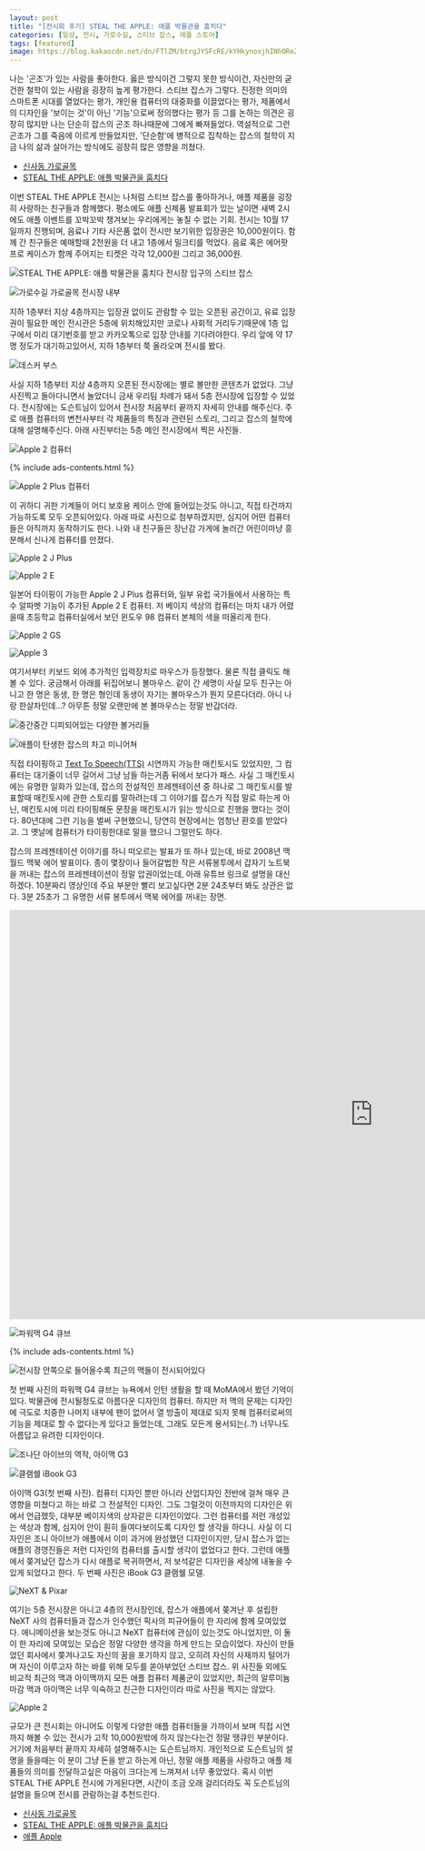 ```yaml
---
layout: post
title: "[전시회 후기] STEAL THE APPLE: 애플 박물관을 훔치다"
categories: [일상, 전시, 가로수길, 스티브 잡스, 애플 스토어]
tags: [featured]
image: https://blog.kakaocdn.net/dn/FTlZM/btrgJYSFcRE/kYHkynoxjhINhOReZFnxtk/img.png
---
```


나는 '곤조'가 있는 사람을 좋아한다. 옳은 방식이건 그렇지 못한 방식이건, 자신만의 굳건한 철학이 있는 사람을 굉장히 높게 평가한다. 스티브 잡스가 그렇다. 진정한 의미의 스마트폰 시대를 열었다는 평가, 개인용 컴퓨터의 대중화를 이끌었다는 평가, 제품에서의 디자인을 '보이는 것'이 아닌 '기능'으로써 정의했다는 평가 등 그를 논하는 의견은 굉장히 많지만 나는 단순히 잡스의 곤조 하나때문에 그에게 빠져들었다. 역설적으로 그런 곤조가 그를 죽음에 이르게 만들었지만, '단순함'에 병적으로 집착하는 잡스의 철학이 지금 나의 삶과 살아가는 방식에도 굉장히 많은 영향을 끼쳤다.

<ul>
  <li>
    <a href="https://place.map.kakao.com/2051041306" title="신사동 가로골목" rel="noopener noreferrer" target="_blank" class="markdown-link">신사동 가로골목</a>
  </li>
  <li>
    <a href="https://booking.naver.com/booking/5/bizes/575806" target="_blank" rel="noopener noreferrer" title="STEAL THE APPLE: 애플 박물관을 훔치다" class="markdown-link">STEAL THE APPLE: 애플 박물관을 훔치다</a>
  </li>
</ul>

이번 STEAL THE APPLE 전시는 나처럼 스티브 잡스를 좋아하거나, 애플 제품을 굉장히 사랑하는 친구들과 함께했다. 평소에도 애플 신제품 발표회가 있는 날이면 새벽 2시에도 애플 이벤트를 꼬박꼬박 챙겨보는 우리에게는 놓칠 수 없는 기회. 전시는 10월 17일까지 진행되며, 음료나 기타 사은품 없이 전시만 보기위한 입장권은 10,000원이다. 함께 간 친구들은 예매할때 2천원을 더 내고 1층에서 밀크티를 먹었다. 음료 혹은 에어팟 프로 케이스가 함께 주어지는 티켓은 각각 12,000원 그리고 36,000원.

![STEAL THE APPLE: 애플 박물관을 훔치다 전시장 입구의 스티브 잡스](https://blog.kakaocdn.net/dn/CQiUf/btrgJZquPfj/WldjAPxRNxMmfgCkI2ko90/img.png)

![가로수길 가로골목 전시장 내부](https://blog.kakaocdn.net/dn/bswcsm/btrgB5seNOu/T0gtq6K66VsMJBUwGYKGMk/img.png)

지하 1층부터 지상 4층까지는 입장권 없이도 관람할 수 있는 오픈된 공간이고, 유료 입장권이 필요한 메인 전시관은 5층에 위치해있지만 코로나 사회적 거리두기때문에 1층 입구에서 미리 대기번호를 받고 카카오톡으로 입장 안내를 기다려야한다. 우리 앞에 약 17명 정도가 대기하고있어서, 지하 1층부터 쭉 올라오며 전시를 봤다.

![데스커 부스](https://blog.kakaocdn.net/dn/djV7wB/btrgC6xtL55/oG5bgQBxnOGKG946Kem8Zk/img.png)

사실 지하 1층부터 지상 4층까지 오픈된 전시장에는 별로 볼만한 콘텐츠가 없었다. 그냥 사진찍고 돌아다니면서 놀았더니 금새 우리팀 차례가 돼서 5층 전시장에 입장할 수 있었다. 전시장에는 도슨트님이 있어서 전시장 처음부터 끝까지 자세히 안내를 해주신다. 주로 애플 컴퓨터의 변천사부터 각 제품들의 특징과 관련된 스토리, 그리고 잡스의 철학에 대해 설명해주신다. 아래 사진부터는 5층 메인 전시장에서 찍은 사진들.

![Apple 2 컴퓨터](https://blog.kakaocdn.net/dn/bbEsNo/btrgCDhIETX/dkIAUIylPz2uA4NeznioH1/img.png)

{% include ads-contents.html %}

![Apple 2 Plus 컴퓨터](https://blog.kakaocdn.net/dn/1NZbj/btrgDUcsFZ9/M2muJeR8UhlhwUeYXKee20/img.png)

이 귀하디 귀한 기계들이 어디 보호용 케이스 안에 들어있는것도 아니고, 직접 타건까지 가능하도록 모두 오픈되어있다. 아래 따로 사진으로 첨부하겠지만, 심지어 어떤 컴퓨터들은 아직까지 동작하기도 한다. 나와 내 친구들은 장난감 가게에 놀러간 어린이마냥 흥분해서 신나게 컴퓨터를 만졌다.

![Apple 2 J Plus](https://blog.kakaocdn.net/dn/b2WvHA/btrgIOvLW7e/pTbXj18bfZon5t5Tc3Atik/img.png)

![Apple 2 E](https://blog.kakaocdn.net/dn/DT9KC/btrgBD3ANyy/cpe81KiEoGSrjR7PvyLCV1/img.png)

일본어 타이핑이 가능한 Apple 2 J Plus 컴퓨터와, 일부 유럽 국가들에서 사용하는 특수 알파벳 기능이 추가된 Apple 2 E 컴퓨터. 저 베이지 색상의 컴퓨터는 마치 내가 어렸을때 초등학교 컴퓨터실에서 보던 윈도우 98 컴퓨터 본체의 색을 떠올리게 한다.

![Apple 2 GS](https://blog.kakaocdn.net/dn/rajdS/btrgB4myXg1/9kGa8PTZEWdkS21wBZSflK/img.png)

![Apple 3](https://blog.kakaocdn.net/dn/FTlZM/btrgJYSFcRE/kYHkynoxjhINhOReZFnxtk/img.png)

여기서부터 키보드 외에 추가적인 입력장치로 마우스가 등장했다. 물론 직접 클릭도 해볼 수 있다. 궁금해서 아래를 뒤집어보니 볼마우스. 같이 간 세명이 사실 모두 친구는 아니고 한 명은 동생, 한 명은 형인데 동생이 자기는 볼마우스가 뭔지 모른다더라. 아니 나랑 한살차인데...? 아무튼 정말 오랜만에 본 볼마우스는 정말 반갑더라.

![중간중간 디피되어있는 다양한 볼거리들](https://blog.kakaocdn.net/dn/crpE2j/btrgDdQCZfd/gnkOSIP8nKcmZ6Mi5kBQW1/img.png)

![애플이 탄생한 잡스의 차고 미니어쳐](https://blog.kakaocdn.net/dn/cfBDQz/btrgA5mbaYd/vIK0oOKav6dQWFE80cFQdK/img.png)

직접 타이핑하고 <a href="https://ko.wikipedia.org/wiki/%EC%9D%8C%EC%84%B1_%ED%95%A9%EC%84%B1" rel="noopener noreferrer" target="_blank" title="Text To Speech(TTS)" class="markdown-link">Text To Speech(TTS)</a> 시연까지 가능한 매킨토시도 있었지만, 그 컴퓨터는 대기줄이 너무 길어서 그냥 남들 하는거좀 뒤에서 보다가 패스. 사실 그 매킨토시에는 유명한 일화가 있는데, 잡스의 전설적인 프레젠테이션 중 하나로 그 매킨토시를 발표할때 매킨토시에 관한 스토리를 말하려는데 그 이야기를 잡스가 직접 말로 하는게 아닌, 매킨토시에 미리 타이핑해둔 문장을 매킨토시가 읽는 방식으로 진행을 했다는 것이다. 80년대에 그런 기능을 벌써 구현했으니, 당연히 현장에서는 엄청난 환호를 받았다고. 그 옛날에 컴퓨터가 타이핑한대로 말을 했으니 그럴만도 하다.

잡스의 프레젠테이션 이야기를 하니 떠오르는 발표가 또 하나 있는데, 바로 2008년 맥월드 맥북 에어 발표이다. 종이 몇장이나 들어갈법한 작은 서류봉투에서 갑자기 노트북을 꺼내는 잡스의 프레젠테이션이 정말 압권이었는데, 아래 유튜브 링크로 설명을 대신하겠다. 10분짜리 영상인데 주요 부분만 빨리 보고싶다면 2분 24초부터 봐도 상관은 없다. 3분 25초가 그 유명한 서류 봉투에서 맥북 에어를 꺼내는 장면.

<iframe width="1280" height="720" src="https://www.youtube.com/embed/OIV6peKMj9M" title="YouTube video player" frameborder="0" allow="accelerometer; autoplay; clipboard-write; encrypted-media; gyroscope; picture-in-picture" allowfullscreen></iframe>

![파워맥 G4 큐브](https://blog.kakaocdn.net/dn/TrGrQ/btrgHDgXX2y/3cpCxnMWQOOl0prFdmTJYk/img.png)

{% include ads-contents.html %}

![전시장 안쪽으로 들어올수록 최근의 맥들이 전시되어있다](https://blog.kakaocdn.net/dn/bxpGn1/btrgFSrTT8K/amO1lxZ33qG8IGoxvSSdgk/img.png)

첫 번째 사진의 파워맥 G4 큐브는 뉴욕에서 인턴 생활을 할 때 MoMA에서 봤던 기억이 있다. 박물관에 전시될정도로 아름다운 디자인의 컴퓨터. 하지만 저 맥의 문제는 디자인에 극도로 치중한 나머지 내부에 팬이 없어서 열 방출이 제대로 되지 못해 컴퓨터로써의 기능을 제대로 할 수 없다는게 있다고 들었는데, 그래도 모든게 용서되는(..?) 너무나도 아름답고 유려한 디자인이다.

![조나단 아이브의 역작, 아이맥 G3](https://blog.kakaocdn.net/dn/U0HoP/btrgC6RIeXj/Gc65kJCuhsUTE2lwz9DwQ0/img.png)

![클램쉘 iBook G3](https://blog.kakaocdn.net/dn/qadvo/btrgB5ThDzs/KwS9CHjG60zkY0acq92z21/img.png)

아이맥 G3(첫 번째 사진). 컴퓨터 디자인 뿐만 아니라 산업디자인 전반에 걸쳐 매우 큰 영향을 미쳤다고 하는 바로 그 전설적인 디자인. 그도 그럴것이 이전까지의 디자인은 위에서 언급했듯, 대부분 베이지색의 상자같은 디자인이었다. 그런 컴퓨터를 저런 개성있는 색상과 함께, 심지어 안이 훤히 들여다보이도록 디자인 할 생각을 하다니. 사실 이 디자인은 조니 아이브가 애플에서 이미 과거에 완성했던 디자인이지만, 당시 잡스가 없는 애플의 경영진들은 저런 디자인의 컴퓨터를 출시할 생각이 없었다고 한다. 그런데 애플에서 쫒겨났던 잡스가 다시 애플로 복귀하면서, 저 보석같은 디자인을 세상에 내놓을 수 있게 되었다고 한다. 두 번째 사진은 iBook G3 클램쉘 모델.

![NeXT & Pixar](https://blog.kakaocdn.net/dn/MU7QN/btrgB5Mwqwq/961R7aj1MxTFFKMudumvm1/img.png)

여기는 5층 전시장은 아니고 4층의 전시장인데, 잡스가 애플에서 쫒겨난 후 설립한 NeXT 사의 컴퓨터들과 잡스가 인수했던 픽사의 피규어들이 한 자리에 함께 모여있었다. 애니메이션을 보는것도 아니고 NeXT 컴퓨터에 관심이 있는것도 아니었지만, 이 둘이 한 자리에 모여있는 모습은 정말 다양한 생각을 하게 만드는 모습이었다. 자신이 만들었던 회사에서 쫒겨나고도 자신의 꿈을 포기하지 않고, 오히려 자신의 사재까지 털어가며 자신이 이루고자 하는 바를 위해 모두를 쏟아부었던 스티브 잡스. 위 사진들 외에도 비교적 최근의 맥과 아이맥까지 모든 애플 컴퓨터 제품군이 있었지만, 최근의 알루미늄 마감 맥과 아이맥은 너무 익숙하고 친근한 디자인이라 따로 사진을 찍지는 않았다.

![Apple 2](https://blog.kakaocdn.net/dn/cyKZam/btrgD2VC01c/aHCaOPgzqpqyyO0uZzKvF1/img.png)

규모가 큰 전시회는 아니어도 이렇게 다양한 애플 컴퓨터들을 가까이서 보며 직접 시연까지 해볼 수 있는 전시가 고작 10,000원밖에 하지 않는다는건 정말 땡큐인 부분이다. 거기에 처음부터 끝까지 자세히 설명해주시는 도슨트님까지. 개인적으로 도슨트님의 설명을 들을때는 이 분이 그냥 돈을 받고 하는게 아닌, 정말 애플 제품을 사랑하고 애플 제품들의 의미를 전달하고싶은 마음이 크다는게 느껴져서 너무 좋았었다. 혹시 이번 STEAL THE APPLE 전시에 가게된다면, 시간이 조금 오래 걸리더라도 꼭 도슨트님의 설명을 들으며 전시를 관람하는걸 추천드린다.

<ul>
  <li>
    <a href="https://place.map.kakao.com/2051041306" title="신사동 가로골목" rel="noopener noreferrer" target="_blank" class="markdown-link">신사동 가로골목</a>
  </li>
  <li>
    <a href="https://booking.naver.com/booking/5/bizes/575806" target="_blank" rel="noopener noreferrer" title="STEAL THE APPLE: 애플 박물관을 훔치다" class="markdown-link">STEAL THE APPLE: 애플 박물관을 훔치다</a>
  </li>
  <li>
    <a href="https://www.apple.com/kr/" target="_blank" rel="noopener noreferrer" title="애플 Apple" class="markdown-link">애플 Apple</a>
  </li>
</ul>
